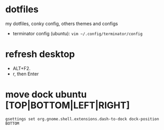 # dotfiles
my dotfiles, conky config, others themes and configs

- terminator config (ubuntu): 
  `vim ~/.config/terminator/config`

# refresh desktop
  - ALT+F2.
  - r, then Enter

# move dock ubuntu [TOP|BOTTOM|LEFT|RIGHT]
`
gsettings set org.gnome.shell.extensions.dash-to-dock dock-position BOTTOM
`

